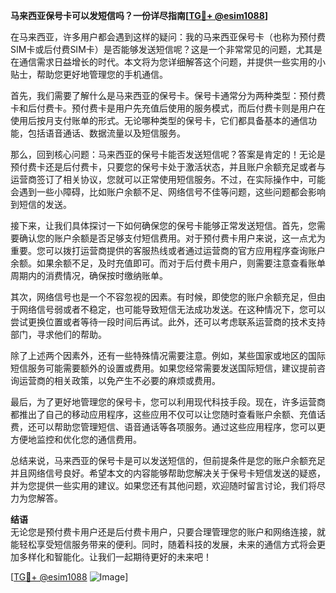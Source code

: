 **马来西亚保号卡可以发短信吗？一份详尽指南[[TG💪+ @esim1088](https://t.me/s/esim1088)]**

在马来西亚，许多用户都会遇到这样的疑问：我的马来西亚保号卡（也称为预付费SIM卡或后付费SIM卡）是否能够发送短信呢？这是一个非常常见的问题，尤其是在通信需求日益增长的时代。本文将为您详细解答这个问题，并提供一些实用的小贴士，帮助您更好地管理您的手机通信。

首先，我们需要了解什么是马来西亚的保号卡。保号卡通常分为两种类型：预付费卡和后付费卡。预付费卡是用户先充值后使用的服务模式，而后付费卡则是用户在使用后按月支付账单的形式。无论哪种类型的保号卡，它们都具备基本的通信功能，包括语音通话、数据流量以及短信服务。

那么，回到核心问题：马来西亚的保号卡能否发送短信呢？答案是肯定的！无论是预付费卡还是后付费卡，只要您的保号卡处于激活状态，并且账户余额充足或者与运营商签订了相关协议，您就可以正常使用短信服务。不过，在实际操作中，可能会遇到一些小障碍，比如账户余额不足、网络信号不佳等问题，这些问题都会影响到短信的发送。

接下来，让我们具体探讨一下如何确保您的保号卡能够正常发送短信。首先，您需要确认您的账户余额是否足够支付短信费用。对于预付费卡用户来说，这一点尤为重要。您可以拨打运营商提供的客服热线或者通过运营商的官方应用程序查询账户余额。如果余额不足，及时充值即可。而对于后付费卡用户，则需要注意查看账单周期内的消费情况，确保按时缴纳账单。

其次，网络信号也是一个不容忽视的因素。有时候，即使您的账户余额充足，但由于网络信号弱或者不稳定，也可能导致短信无法成功发送。在这种情况下，您可以尝试更换位置或者等待一段时间后再试。此外，还可以考虑联系运营商的技术支持部门，寻求他们的帮助。

除了上述两个因素外，还有一些特殊情况需要注意。例如，某些国家或地区的国际短信服务可能需要额外的设置或费用。如果您经常需要发送国际短信，建议提前咨询运营商的相关政策，以免产生不必要的麻烦或费用。

最后，为了更好地管理您的保号卡，您可以利用现代科技手段。现在，许多运营商都推出了自己的移动应用程序，这些应用不仅可以让您随时查看账户余额、充值话费，还可以帮助您管理短信、语音通话等各项服务。通过这些应用程序，您可以更方便地监控和优化您的通信费用。

总结来说，马来西亚的保号卡是可以发送短信的，但前提条件是您的账户余额充足并且网络信号良好。希望本文的内容能够帮助您解决关于保号卡短信发送的疑惑，并为您提供一些实用的建议。如果您还有其他问题，欢迎随时留言讨论，我们将尽力为您解答。

**结语**  
无论您是预付费卡用户还是后付费卡用户，只要合理管理您的账户和网络连接，就能轻松享受短信服务带来的便利。同时，随着科技的发展，未来的通信方式将会更加多样化和智能化。让我们一起期待更好的未来吧！

[[TG💪+ @esim1088](https://t.me/s/esim1088) ![Image](https://i.postimg.cc/4NQfJmqS/Snipaste-2025-05-13-00-14-12.png)]